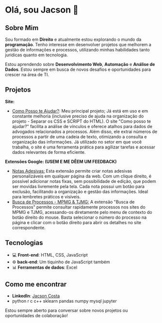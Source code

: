# Olá, sou Jacson 👋

## Sobre Mim
Sou formado em **Direito** e atualmente estou explorando o mundo da **programação**. Tenho interesse em desenvolver projetos que melhorem a gestão de informações e processos, utilizando minhas habilidades tanto jurídicas quanto em tecnologia. 

Estou aprendendo sobre **Desenvolvimento Web**, **Automação** e **Análise de Dados**. Estou sempre em busca de novos desafios e oportunidades para crescer na área de TI.

## Projetos

**Site:**
- [Como Posso te Ajudar?](https://hc-khaki.vercel.app/): Meu principal projeto; Já está em uso e em constante melhoria (inclusive preciso de ajuda na organização do projeto - Separar os CSS e SCRIPT do HTML). O site "Como posso te ajudar?" facilita a análise de vínculos e oferece atalhos para dados de advogados relacionados a processos. Além disso, ele extrai números de processos a partir de uma cadeia de texto, otimizando a consulta e organização das informações. Já utilizado no setor em que você trabalha, o site é uma ferramenta prática para agilizar tarefas e acessar dados relevantes de forma eficiente.

**Extensões Google: (USEM E ME DÊEM UM FEEDBACK)**
- [Notas Adesivas:](https://chromewebstore.google.com/detail/notas-adesivas/oklgdplcbmgephnlmnbcnifhkedgjdbe?authuser=0&hl=pt-BR) Esta extensão permite criar notas adesivas personalizáveis em qualquer página da web. Com um clique direito, é possível adicionar notas fixas, sem possibilidade de edição, que podem ser movidas livremente pela tela. Cada nota possui um botão para exclusão, facilitando a organização e gestão das informações. Ideal para lembretes práticos e visíveis.
- [Busca de Processos - MPMG & TJMG:](https://chromewebstore.google.com/detail/busca-de-processos-mpmg-t/ekhaiapibhbbnnfnmbjhhfdgdinlhcbl?authuser=0&hl=pt-BR) A extensão "Busca de Processos" permite consultar rapidamente processos nos sites do MPMG e TJMG, acessando-os diretamente pelo menu de contexto do botão direito do mouse. Basta selecionar o número do processo na página e clicar com o botão direito para abrir os detalhes no site correspondente.

## Tecnologias
- 💻 **Front-end**: HTML, CSS, JavaScript
- ⚙️ **back-end**: Um tiquinho de JavaScript também
- 📊 **Ferramentas de dados**: Excel

## Como me encontrar
- **LinkedIn**: [Jacson Costa](https://www.linkedin.com/in/jcnneves/)
- python r c c++ sklearn pandas numpy mysql jupyter


Estou sempre aberto para conversar sobre novos projetos ou oportunidades de colaboração!
